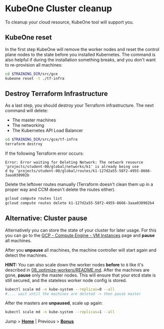 # KubeOne Cluster cleanup

To cleanup your cloud resource, KubeOne tool will support you.

## KubeOne reset

In the first step KubeOne will remove the worker nodes and reset the control plane nodes to the state before you installed Kubernetes. The command is also helpful if during the installation something breaks, and you don't want to re-provision all machines:

```bash
cd $TRAINING_DIR/src/gce
kubeone reset -t ./tf-infra
```

## Destroy Terraform Infrastructure

As a last step, you should destroy your Terraform infrastructure. The next command will delete:
- The master machines
- The networking
- The Kubernetes API Load Balancer

```bash
cd $TRAINING_DIR/src/gce/tf-infra
terraform destroy
```

If the following Terraform error occurs:

```text
Error: Error waiting for Deleting Network: The network resource 'projects/student-00/global/networks/k1' is already being use
d by 'projects/student-00/global/routes/k1-127d2a55-58f2-4955-8666-3aaa030902b
```
Delete the leftover routes manually (Terraform doesn't clean them up in a proper way and CCM doesn't delete the routes either).

```bash
gcloud compute routes list
gcloud compute routes delete k1-127d2a55-58f2-4955-8666-3aaa030902b4
```

## Alternative: Cluster pause

Alternatively you can store the state of your cluster for later usage. For this you can go to the [GCP - Compute Engine - VM Instances](https://console.cloud.google.com/compute/instances) page and **pause** all machines. 

After you **unpause** all machines, the machine controller will start again and detect the machines.

**HINT:** You can also scale down the worker nodes **before** to `0` like it's described in [08_optimize-workers/README.md](../08_optimize-workers/README.md). After the machines are gone, **pause** only the master nodes. This will ensure that your etcd state is still secured, and the stateless worker node config is stored.

```bash
kubectl scale md -n kube-system --replicas=0 --all
#.... wait until the machines are deleted -> then pause master
```

After the masters are **unpaused**, scale up again:

```bash
kubectl scale md -n kube-system --replicas=1 --all
```

Jump > [**Home**](../README.md) | Previous > [**Bonus**](../90_bonus/README.md)
